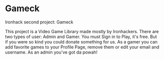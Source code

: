 # Gameck
Ironhack second project: Gameck

This project is a Video Game Library made mostly by Ironhackers.
There are two types of user: Admin and Gamer.
You must Sign in to Play, it's free. But if you were so kind you could donate something for us.
As a gamer you can add favorite games to your Profile Page, remove them or edit your email and username.
As an admin you've got da powah!

